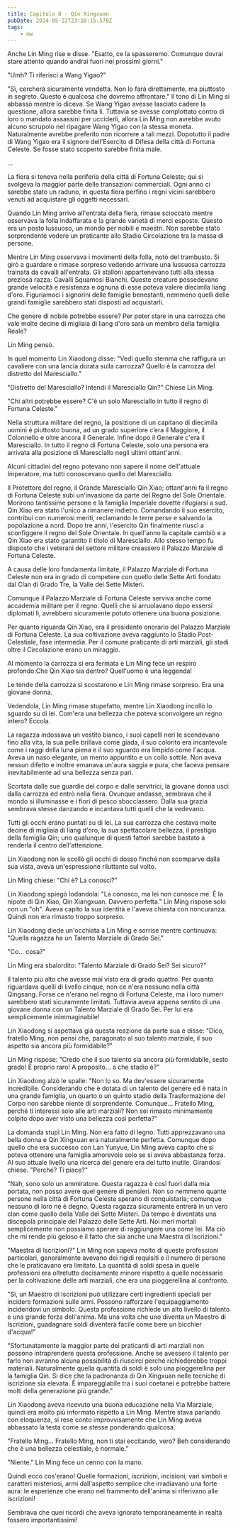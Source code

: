 ```yaml
---
title: Capitolo 8 - Qin Xingxuan
pubDate: 2024-05-22T23:10:15.570Z
tags:
    - mw
---
```





Anche Lin Ming rise e disse. "Esatto, ce la spasseremo. Comunque dovrai stare attento quando andrai fuori nei prossimi giorni."


"Umh? Ti riferisci a Wang Yigao?"


"Sì, cercherà sicuramente vendetta. Non lo farà direttamente, ma piuttosto in segreto. Questo è qualcosa che dovremo affrontare." Il tono di Lin Ming si abbassò mentre lo diceva. Se Wang Yigao avesse lasciato cadere la questione, allora sarebbe finita lì. Tuttavia se avesse complottato contro di loro o mandato assassini per ucciderli, allora Lin Ming non avrebbe avuto alcuno scrupolo nel ripagare Wang Yigao con la stessa moneta.
Naturalmente avrebbe preferito non ricorrere a tali mezzi. Dopotutto il padre di Wang Yigao era il signore dell'Esercito di Difesa della città di Fortuna Celeste. Se fosse stato scoperto sarebbe finita male.


...


La fiera si teneva nella periferia della città di Fortuna Celeste; qui si svolgeva la maggior parte delle transazioni commerciali. Ogni anno ci sarebbe stato un raduno, in questa fiera perfino i regni vicini sarebbero venuti ad acquistare gli oggetti necessari.


Quando Lin Ming arrivò all'entrata della fiera, rimase scioccato mentre osservava la folla indaffarata e la grande varietà di merci esposte. Questo era un posto lussuoso, un mondo per nobili e maestri. Non sarebbe stato sorprendente vedere un praticante allo Stadio Circolazione tra la massa di persone.


Mentre Lin Ming osservava i movimenti della folla, notò del trambusto. Si girò a guardare e rimase sorpreso vedendo arrivare una lussuosa carrozza trainata da cavalli all'entrata. Gli stalloni appartenevano tutti alla stessa preziosa razza: Cavalli Squamosi Bianchi. Queste creature possedevano grande velocità e resistenza e ognuna di esse poteva valere diecimila liang d'oro.
Figuriamoci i signorini delle famiglie benestanti, nemmeno quelli delle grandi famiglie sarebbero stati disposti ad acquistarli.


Che genere di nobile potrebbe essere? Per poter stare in una carrozza che vale molte decine di migliaia di liang d'oro sarà un membro della famiglia Reale?


Lin Ming pensò.


In quel momento Lin Xiaodong disse: "Vedi quello stemma che raffigura un cavaliere con una lancia dorata sulla carrozza? Quello è la carrozza del distretto del Maresciallo."


"Distretto del Maresciallo? Intendi il Maresciallo Qin?" Chiese Lin Ming.


"Chi altri potrebbe essere? C'è un solo Maresciallo in tutto il regno di Fortuna Celeste."


Nella struttura militare del regno, la posizione di un capitano di diecimila uomini è piuttosto buona, ad un grado superiore c’era il Maggiore, il Colonnello e oltre ancora il Generale. Infine dopo il Generale c'era il Maresciallo. In tutto il regno di Fortuna Celeste, solo una persona era arrivata alla posizione di Maresciallo negli ultimi ottant'anni.


Alcuni cittadini del regno potevano non sapere il nome dell'attuale Imperatore, ma tutti conoscevano quello del Maresciallo.


Il Protettore del regno, il Grande Maresciallo Qin Xiao; ottant'anni fa il regno di Fortuna Celeste subì un'invasione da parte del Regno del Sole Orientale. Morirono tantissime persone e la famiglia Imperiale dovette rifugiarsi a sud.
Qin Xiao era stato l'unico a rimanere indietro. Comandando il suo esercito, contribuì con numerosi meriti, reclamando le terre perse e salvando la popolazione a nord. Dopo tre anni, l'esercito Qin finalmente riuscì a sconfiggere il regno del Sole Orientale. In quell'anno la capitale cambiò e a Qin Xiao era stato garantito il titolo di Maresciallo.
Allo stesso tempo fu disposto che i veterani del settore militare creassero il Palazzo Marziale di Fortuna Celeste.


A causa delle loro fondamenta limitate, il Palazzo Marziale di Fortuna Celeste non era in grado di competere con quello delle Sette Arti fondato dal Clan di Grado Tre, la Valle dei Sette Misteri.


Comunque il Palazzo Marziale di Fortuna Celeste serviva anche come accademia militare per il regno. Quelli che si arruolavano dopo essersi diplomati lì, avrebbero sicuramente potuto ottenere una buona posizione.


Per quanto riguarda Qin Xiao, era il presidente onorario del Palazzo Marziale di Fortuna Celeste. La sua coltivazione aveva raggiunto lo Stadio Post-Celestiale, fase intermedia. Per il comune praticante di arti marziali, gli stadi oltre il Circolazione erano un miraggio.


Al momento la carrozza si era fermata e Lin Ming fece un respiro profondo:Che Qin Xiao sia dentro? Quell'uomo è una leggenda!


Le tende della carrozza si scostarono e Lin Ming rimase sorpreso. Era una giovane donna.


Vedendola, Lin Ming rimase stupefatto, mentre Lin Xiaodong incollò lo sguardo su di lei. Com'era una bellezza che poteva sconvolgere un regno intero? Eccola.


La ragazza indossava un vestito bianco, i suoi capelli neri le scendevano fino alla vita, la sua pelle brillava come giada, il suo colorito era incantevole come i raggi della luna piena e il suo sguardo era limpido come l'acqua. Aveva un naso elegante, un mento appuntito e un collo sottile. Non aveva nessun difetto e inoltre emanava un'aura saggia e pura, che faceva pensare inevitabilmente ad una bellezza senza pari.


Scortata dalle sue guardie del corpo e dalle servitrici, la giovane donna uscì dalla carrozza ed entrò nella fiera. Ovunque andasse, sembrava che il mondo si illuminasse e i fiori di pesco sbocciassero. Dalla sua grazia sembrava stesse danzando e incantava tutti quelli che la vedevano.


Tutti gli occhi erano puntati su di lei. La sua carrozza che costava molte decine di migliaia di liang d'oro, la sua spettacolare bellezza, il prestigio della famiglia Qin; uno qualunque di questi fattori sarebbe bastato a renderla il centro dell'attenzione.


Lin Xiaodong non le scollò gli occhi di dosso finché non scomparve dalla sua vista, aveva un'espressione riluttante sul volto.


Lin Ming chiese: "Chi è? La conosci?"


Lin Xiaodong spiegò lodandola: "La conosco, ma lei non conosce me. È la nipote di Qin Xiao, Qin Xiangxuan. Davvero perfetta." Lin Ming rispose solo con un "oh". Aveva capito la sua identità e l'aveva chiesta con noncuranza. Quindi non era rimasto troppo sorpreso.


Lin Xiaodong diede un'occhiata a Lin Ming e sorrise mentre continuava: "Quella ragazza ha un Talento Marziale di Grado Sei."


"Co... cosa?"


Lin Ming era sbalordito: "Talento Marziale di Grado Sei? Sei sicuro?"


Il talento più alto che avesse mai visto era di grado quattro. Per quanto riguardava quelli di livello cinque, non ce n'era nessuno nella città Qingsang. Forse ce n'erano nel regno di Fortuna Celeste, ma i loro numeri sarebbero stati sicuramente limitati.
Tuttavia aveva appena sentito di una giovane donna con un Talento Marziale di Grado Sei. Per lui era semplicemente inimmaginabile!


Lin Xiaodong si aspettava già questa reazione da parte sua e disse: "Dico, fratello Ming, non pensi che, paragonato al suo talento marziale, il suo aspetto sia ancora più formidabile?"


Lin Ming rispose: "Credo che il suo talento sia ancora più formidabile, sesto grado! È proprio raro! A proposito... a che stadio è?"


Lin Xiaodong alzò le spalle: "Non lo so. Ma dev'essere sicuramente incredibile. Considerando che è dotata di un talento del genere ed è nata in una grande famiglia, un quarto o un quinto stadio della Trasformazione del Corpo non sarebbe niente di sorprendente.
Comunque... Fratello Ming, perché ti interessi solo alle arti marziali? Non sei rimasto minimamente colpito dopo aver visto una bellezza così perfetta?"


La domanda stupì Lin Ming. Non era fatto di legno. Tutti apprezzavano una bella donna e Qin Xingxuan era naturalmente perfetta. Comunque dopo quello che era successo con Lan Yunyue, Lin Ming aveva capito che si poteva ottenere una famiglia amorevole solo se si aveva abbastanza forza. Al suo attuale livello una ricerca del genere era del tutto inutile.
Girandosi chiese. "Perché? Ti piace?"


"Nah, sono solo un ammiratore. Questa ragazza è così fuori dalla mia portata, non posso avere quel genere di pensieri. Non so nemmeno quante persone nella città di Fortuna Celeste sperano di conquistarla; comunque nessuno di loro ne è degno. Questa ragazza sicuramente entrerà in un vero clan come quello della Valle dei Sette Misteri.
Da tempo è diventata una discepola principale del Palazzo delle Sette Arti. Noi meri mortali semplicemente non possiamo sperare di raggiungere una come lei. Ma ciò che mi rende più geloso è il fatto che sia anche una Maestra di Iscrizioni."


"Maestra di Iscrizioni?" Lin Ming non sapeva molto di queste professioni particolari, generalmente avevano dei rigidi requisiti e il numero di persone che le praticavano era limitato. La quantità di soldi spesa in quelle professioni era oltretutto decisamente minore rispetto a quelle necessarie per la coltivazione delle arti marziali, che era una pioggerellina al confronto.


"Sì, un Maestro di Iscrizioni può utilizzare certi ingredienti speciali per incidere formazioni sulle armi. Possono rafforzare l'equipaggiamento incidendovi un simbolo. Questa professione richiede un alto livello di talento e una grande forza dell'anima.
Ma una volta che uno diventa un Maestro di Iscrizioni, guadagnare soldi diventerà facile come bere un bicchier d'acqua!"


"Sfortunatamente la maggior parte dei praticanti di arti marziali non possono intraprendere questa professione. Anche se avessero il talento per farlo non avranno alcuna possibilità di riuscirci perché richiederebbe troppi materiali. Naturalmente quella quantità di soldi è solo una pioggerellina per la famiglia Qin. Si dice che la padronanza di Qin Xingxuan nelle tecniche di iscrizione sia elevata. È impareggiabile tra i suoi coetanei e potrebbe battere molti della generazione più grande."


Lin Xiaodong aveva ricevuto una buona educazione nella Via Marziale, quindi era molto più informato rispetto a Lin Ming. Mentre stava parlando con eloquenza, si rese conto improvvisamente che Lin Ming aveva abbassato la testa come se stesse ponderando qualcosa.


"Fratello Ming... Fratello Ming, non ti stai eccitando, vero? Beh considerando che è una bellezza celestiale, è normale."


"Niente." Lin Ming fece un cenno con la mano.


Quindi ecco cos'erano! Quelle formazioni, iscrizioni, incisioni, vari simboli e caratteri misteriosi, armi dall'aspetto semplice che irradiavano una forte aura: le esperienze che erano nel frammento dell'anima si riferivano alle iscrizioni!


Sembrava che quei ricordi che aveva ignorato temporaneamente in realtà fossero importantissimi!





